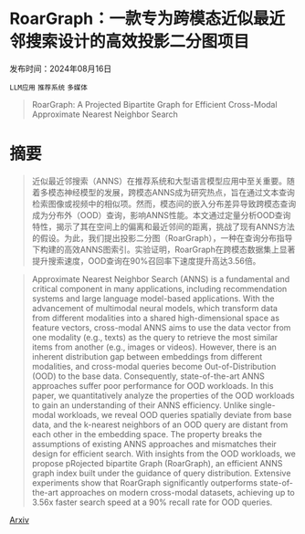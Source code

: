 # RoarGraph：一款专为跨模态近似最近邻搜索设计的高效投影二分图项目

发布时间：2024年08月16日

`LLM应用` `推荐系统` `多媒体`

> RoarGraph: A Projected Bipartite Graph for Efficient Cross-Modal Approximate Nearest Neighbor Search

# 摘要

> 近似最近邻搜索（ANNS）在推荐系统和大型语言模型应用中至关重要。随着多模态神经模型的发展，跨模态ANNS成为研究热点，旨在通过文本查询检索图像或视频中的相似项。然而，模态间的嵌入分布差异导致跨模态查询成为分布外（OOD）查询，影响ANNS性能。本文通过定量分析OOD查询特性，揭示了其在空间上的偏离和最近邻间的距离，挑战了现有ANNS方法的假设。为此，我们提出投影二分图（RoarGraph），一种在查询分布指导下构建的高效ANNS图索引。实验证明，RoarGraph在跨模态数据集上显著提升搜索速度，OOD查询在90%召回率下速度提升高达3.56倍。

> Approximate Nearest Neighbor Search (ANNS) is a fundamental and critical component in many applications, including recommendation systems and large language model-based applications. With the advancement of multimodal neural models, which transform data from different modalities into a shared high-dimensional space as feature vectors, cross-modal ANNS aims to use the data vector from one modality (e.g., texts) as the query to retrieve the most similar items from another (e.g., images or videos). However, there is an inherent distribution gap between embeddings from different modalities, and cross-modal queries become Out-of-Distribution (OOD) to the base data. Consequently, state-of-the-art ANNS approaches suffer poor performance for OOD workloads. In this paper, we quantitatively analyze the properties of the OOD workloads to gain an understanding of their ANNS efficiency. Unlike single-modal workloads, we reveal OOD queries spatially deviate from base data, and the k-nearest neighbors of an OOD query are distant from each other in the embedding space. The property breaks the assumptions of existing ANNS approaches and mismatches their design for efficient search. With insights from the OOD workloads, we propose pRojected bipartite Graph (RoarGraph), an efficient ANNS graph index built under the guidance of query distribution. Extensive experiments show that RoarGraph significantly outperforms state-of-the-art approaches on modern cross-modal datasets, achieving up to 3.56x faster search speed at a 90% recall rate for OOD queries.

[Arxiv](https://arxiv.org/abs/2408.08933)